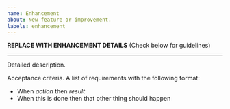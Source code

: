 ```yaml
---
name: Enhancement
about: New feature or improvement.
labels: enhancement
---
```


**REPLACE WITH ENHANCEMENT DETAILS** (Check below for guidelines)

---

Detailed description.

Acceptance criteria. A list of requirements with the following format:

* When *action* then *result*
* When this is done then that other thing should happen

